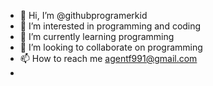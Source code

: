 - 👋 Hi, I’m @githubprogramerkid
- 👀 I’m interested in programming and coding
- 🌱 I’m currently learning programming
- 💞️ I’m looking to collaborate on programming
- 📫 How to reach me agentf991@gmail.com
-

<!---
githubprogramerkid/githubprogramerkid is a ✨ special ✨ repository because its `README.md` (this file) appears on your GitHub profile.
You can click the Preview link to take a look at your changes.
--->
